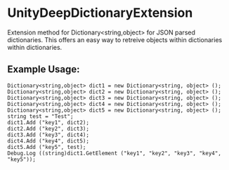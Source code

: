 UnityDeepDictionaryExtension
========================

Extension method for Dictionary&lt;string,object> for JSON parsed dictionaries. This offers an easy way to retreive objects within dictionaries within dictionaries.

Example Usage:
------------------

	Dictionary<string,object> dict1 = new Dictionary<string, object> ();
	Dictionary<string,object> dict2 = new Dictionary<string, object> ();
	Dictionary<string,object> dict3 = new Dictionary<string, object> ();
	Dictionary<string,object> dict4 = new Dictionary<string, object> ();
	Dictionary<string,object> dict5 = new Dictionary<string, object> ();
	string test = "Test";
	dict1.Add ("key1", dict2);
	dict2.Add ("key2", dict3);
	dict3.Add ("key3", dict4);
	dict4.Add ("key4", dict5);
	dict5.Add ("key5", test);
	Debug.Log ((string)dict1.GetElement ("key1", "key2", "key3", "key4", "key5"));
